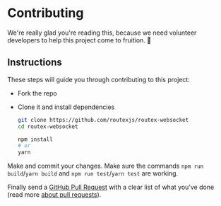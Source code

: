 # Contributing

We're really glad you're reading this, because we need volunteer developers to help this project come to fruition. 👏

## Instructions

These steps will guide you through contributing to this project:

- Fork the repo
- Clone it and install dependencies

  ```bash
  git clone https://github.com/routexjs/routex-websocket
  cd routex-websocket

  npm install
  # or
  yarn
  ```

Make and commit your changes. Make sure the commands `npm run build`/`yarn build` and `npm run test`/`yarn test` are working.

Finally send a [GitHub Pull Request](https://github.com/routexjs/routex-websocket/compare?expand=1) with a clear list of what you've done (read more [about pull requests](https://help.github.com/articles/about-pull-requests/)).
